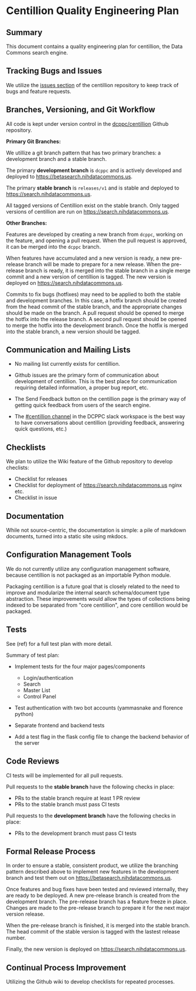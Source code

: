 # Centillion Quality Engineering Plan

## Summary

This document contains a quality engineering plan for centillion,
the Data Commons search engine.


## Tracking Bugs and Issues

We utilize the [issues section](https://github.com/dcppc/centillion/issues)
of the centillion repository to keep track of bugs and feature requests.

## Branches, Versioning, and Git Workflow

All code is kept under version control in the [dcppc/centillion](https://github.com/dcppc/centillion)
Github repository.

**Primary Git Branches:**

We utillize a git branch pattern that has two primary branches: a development branch and a stable branch.

The primary **development branch** is `dcppc` and is actively developed and deployed to
<https://betasearch.nihdatacommons.us>.

The primary **stable branch** is `releases/v1` and is stable and deployed to
<https://search.nihdatacommons.us>.

All tagged versions of Centillion exist on the stable branch. Only tagged versions of centillion are 
run on <https://search.nihdatacommons.us>.

**Other Branches:**

Features are developed by creating a new branch from `dcppc`, working on the
feature, and opening a pull request. When the pull request is approved, it can
be merged into the `dcppc` branch.

When features have accumulated and a new version is ready, a new pre-release branch
will be made to prepare for a new release. When the pre-release branch is ready,
it is merged into the stable branch in a single merge commit and a new version 
of centillion is tagged. The new version is deployed on <https://search.nihdatacommons.us>.

Commits to fix bugs (hotfixes) may need to be applied to both the stable and
development branches. In this case, a hotfix branch should be created from the
head commit of the stable branch, and the appropriate changes should be made on
the branch. A pull request should be opened to merge the hotfix into the
release branch. A second pull request should be opened to merge the hotfix into
the development branch. Once the hotfix is merged into the stable branch, a new
version should be tagged.


## Communication and Mailing Lists

* No mailing list currently exists for centillion.

* Github issues are the primary form of communication about development of centillion.
  This is the best place for communication requiring detailed information,
  a proper bug report, etc.

* The Send Feedback button on the centillion page is the primary way of getting
  quick feedback from users of the search engine.

* The [#centillion channel](https://nih-dcppc.slack.com/messages/CCD64QD6G) in
  the DCPPC slack workspace is the best way to have conversations about
  centillion (providing feedback, answering quick questions, etc.)



## Checklists 

We plan to utilize the Wiki feature of the Github repository to develop checlists:

* Checklist for releases
* Checklist for deployment of https://search.nihdatacommons.us nginx etc.
* Checklist in issue


## Documentation

While not source-centric, the documentation is simple: a pile of markdown documents,
turned into a static site using mkdocs.


## Configuration Management Tools

We do not currently utilize any configuration management software, because centillion
is not packaged as an importable Python module.

Packaging centillion is a future goal that is closely related to the need to improve 
and modularize the internal search schema/document type abstraction. These improvements
would allow the types of collections being indexed to be separated from "core centillion",
and core centillion would be packaged.

## Tests

See (ref) for a full test plan with more detail.

Summary of test plan:

* Implement tests for the four major pages/components
    * Login/authentication
    * Search
    * Master List
    * Control Panel

* Test authentication with two bot accounts (yammasnake and florence python)

* Separate frontend and backend tests

* Add a test flag in the flask config file to change the backend behavior of the server


## Code Reviews

CI tests will be implemented for all pull requests.

Pull requests to the **stable branch** have the following checks in place:

* PRs to the stable branch require at least 1 PR review
* PRs to the stable branch must pass CI tests

Pull requests to the **development branch** have the following checks in place:

* PRs to the development branch must pass CI tests


## Formal Release Process

In order to ensure a stable, consistent product, we utilize the branching pattern
described above to implement new features in the development branch and test
them out on <https://betasearch.nihdatacommons.us>.

Once features and bug fixes have been tested and reviewed internally, they are
ready to be deployed. A new pre-release branch is created from the development
branch. The pre-release branch has a feature freeze in place. Changes are made
to the pre-release branch to prepare it for the next major version release.

When the pre-release branch is finished, it is merged into the stable branch.
The head commit of the stable version is tagged with the lastest release number.

Finally, the new version is deployed on <https://search.nihdatacommons.us>.


## Continual Process Improvement

Utilizing the Github wiki to develop checklists for repeated processes.


